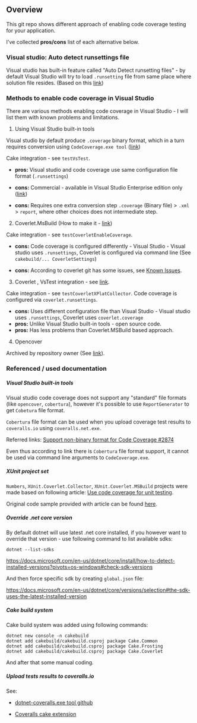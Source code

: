 ## Overview

This git repo shows different approach of enabling code coverage testing for your application.

I've collected **pros/cons** list of each alternative below.

### Visual studio: Auto detect runsettings file

Visual studio has built-in feature called "Auto Detect runsetting files" - by default Visual Studio will try to load `.runsetting` file from same place where solution file resides. (Based on this [link](https://developercommunity.visualstudio.com/t/auto-detect-runsettings-file-is-not-working/1033850))



### Methods to enable code coverage in Visual Studio

There are various methods enabling code coverage in Visual Studio - I will list them with known problems and limitations.

1. Using Visual Studio built-in tools

Visual studio by default produce `.coverage` binary format, which in a turn requires conversion using `CodeCoverage.exe tool` ([link](https://github.com/danielpalme/ReportGenerator/wiki/Visual-Studio-Coverage-Tools))

Cake integration - see `testVsTest`.

* **pros:** Visual studio and code coverage use same configuration file format (`.runsettings`)

* **cons:** Commercial - available in Visual Studio Enterprise edition only ([link](https://github.com/coverlet-coverage/coverlet/issues/1269#issuecomment-998616715))

* **cons:** Requires one extra conversion step `.coverage` (Binary file) > `.xml` > `report`, where other choices does not intermediate step.

  

2. Coverlet.MsBuild (How to make it - [link](#xunit-project-set))

Cake integration - see `testCoverletEnableCoverage`.

* **cons:** Code coverage is configured differently - Visual Studio - Visual studio uses `.runsettings`, Coverlet is configured via command line (See `cakebuild/... CoverletSettings`)

* **cons:** According to coverlet git has some issues, see [Known Issues](https://github.com/coverlet-coverage/coverlet/blob/master/Documentation/KnownIssues.md).

  

3. Coverlet , VsTest integration - see [link](https://github.com/coverlet-coverage/coverlet/blob/master/Documentation/VSTestIntegration.md).

Cake integration - see `testCoverletXPlatCollector`.
Code coverage is configured via `coverlet.runsettings`.

* **cons:** Uses different configuration file than Visual Studio - Visual studio uses `.runsettings`, Coverlet uses `coverlet.coverage`
* **pros:** Unlike Visual Studio built-in tools - open source code.
* **pros:** Has less problems than Coverlet.MSBuild based approach.



4. Opencover

Archived by repository owner (See [link](https://github.com/OpenCover/opencover)).



### Referenced / used documentation

##### Visual Studio built-in tools

Visual studio code coverage does not support any "standard" file formats (like `opencover`, `cobertura`), however it's possible to use `ReportGenerator` to get `Cobetura` file format.

`Cobertura` file format can be used when you upload coverage test results to `coveralls.io` using `coveralls.net.exe`.

Referred links: [Support non-binary format for Code Coverage #2874](https://github.com/microsoft/vstest/issues/2874)

Even thus according to link there is `Cobertura` file format support, it cannot be used via command line arguments to `CodeCoverage.exe`.

##### XUnit project set

`Numbers`, `XUnit.Coverlet.Collector`, `XUnit.Coverlet.MSBuild` projects were made based on following article: [Use code coverage for unit testing](https://docs.microsoft.com/en-us/dotnet/core/testing/unit-testing-code-coverage?tabs=windows).

Original code sample provided with article can be found [here](https://github.com/dotnet/samples/tree/main/csharp/unit-testing-code-coverage).

##### Override .net core version

By default dotnet will use latest .net core installed, if you however want to override that version - use following command to list available sdks:

`dotnet --list-sdks`

https://docs.microsoft.com/en-us/dotnet/core/install/how-to-detect-installed-versions?pivots=os-windows#check-sdk-versions

And then force specific sdk by creating `global.json` file:

https://docs.microsoft.com/en-us/dotnet/core/versions/selection#the-sdk-uses-the-latest-installed-version

##### Cake build system

Cake build system was added using following commands:

```
dotnet new console -n cakebuild
dotnet add cakebuild/cakebuild.csproj package Cake.Common
dotnet add cakebuild/cakebuild.csproj package Cake.Frosting
dotnet add cakebuild/cakebuild.csproj package Cake.Coverlet
```

And after that some manual coding.

##### Upload tests results to coveralls.io

See:

* [dotnet-coveralls.exe tool github](https://github.com/coveralls-net/coveralls.net)

* [Coveralls cake extension](https://cakebuild.net/extensions/cake-coveralls/)

